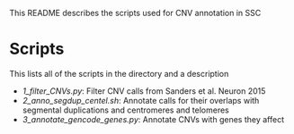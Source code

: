 This README describes the scripts used for CNV annotation in SSC

# Scripts
This lists all of the scripts in the directory and a description
- _1_filter_CNVs.py_: Filter CNV calls from Sanders et al. Neuron 2015
- _2_anno_segdup_centel.sh_: Annotate calls for their overlaps with segmental duplications and centromeres and telomeres
- _3_annotate_gencode_genes.py_: Annotate CNVs with genes they affect
